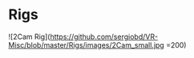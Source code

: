 # Rigs

![2Cam Rig](https://github.com/sergiobd/VR-Misc/blob/master/Rigs/images/2Cam_small.jpg =200)
